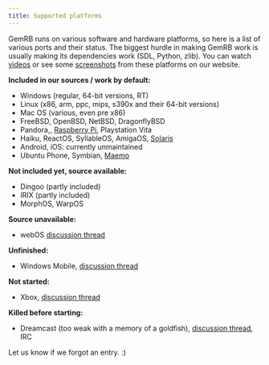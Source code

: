 ```yaml
---
title: Supported platforms
---
```


GemRB runs on various software and hardware platforms, so here is a list
of various ports and their status. The biggest hurdle in making GemRB
work is usually making its dependencies work (SDL, Python, zlib). You
can watch [videos](https://gemrb.github.io/Media#videos) or see some
[screenshots](https://gemrb.github.io/Media) from these
platforms on our website.

**Included in our sources / work by default:**

  - Windows (regular, 64-bit versions, RT)
  - Linux (x86, arm, ppc, mips, s390x and their 64-bit versions)
  - Mac OS (various, even pre x86)
  - FreeBSD, OpenBSD, NetBSD, DragonflyBSD
  - Pandora,, [Raspberry
    Pi](http://www.raspians.com/Knowledgebase/gemrb-baldurs-gate-on-the-raspberry-pi/), Playstation Vita
  - Haiku, ReactOS, SyllableOS, AmigaOS, [Solaris](http://forums.nekochan.net/viewtopic.php?f=17&t=16730822&p=7391249)
  - Android, iOS: currently unmaintained
  - Ubuntu Phone, Symbian, [Maemo](http://talk.maemo.org/showthread.php?t=16947)

**Not included yet, source available:**

  - Dingoo (partly included)
  - IRIX (partly included)
  - MorphOS, WarpOS

**Source unavailable:**

  - webOS [discussion
    thread](http://forums.precentral.net/webos-development/291559-request-gemrb-port-webos.html)

**Unfinished:**

  - Windows Mobile, [discussion
    thread](http://gibberlings3.net/forums/topic/19375-a)

**Not started:**

  - Xbox, [discussion
    thread](http://gibberlings3.net/forums/topic/21762-a)

**Killed before starting:**

  - Dreamcast (too weak with a memory of a goldfish), [discussion
    thread](http://gibberlings3.net/forums/topic/19658-a), IRC

Let us know if we forgot an entry. :)
